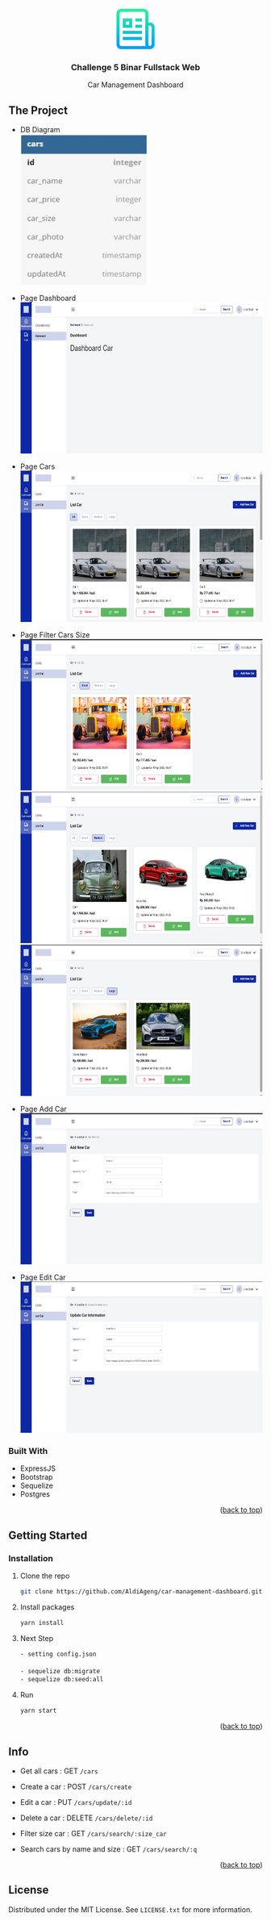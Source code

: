 <div id="top"></div>

<br />
<div align="center">
    <img src="public/images/doc/logo_rm.png" alt="Logo" width="80" height="80">
  </a>

  <h3 align="center">Challenge 5 Binar Fullstack Web</h3>

  <p align="center">Car Management Dashboard</p>
</div>

<!-- ABOUT THE PROJECT -->

## The Project

- DB Diagram
  <br>
  <img src="public/images/doc/dbdiagram.jpg" alt="Page" width="250" height="300">

- Page Dashboard
  <br>
  <img src="public/images/doc/page_dashboard.jpg" alt="Page" width="650" height="300">

- Page Cars
  <br>
  <img src="public/images/doc/page_cars.jpg" alt="Page" width="650" height="300">

- Page Filter Cars Size
  <br>
  <img src="public/images/doc/page_filter_small.jpg" alt="Page" width="650" height="300">
  <img src="public/images/doc/page_filter_medium.jpg" alt="Page" width="650" height="300">
  <img src="public/images/doc/page_filter_large.jpg" alt="Page" width="650" height="300">

- Page Add Car
  <br>
  <img src="public/images/doc/page_add_car.jpg" alt="Page" width="650" height="300">

- Page Edit Car
  <br>
  <img src="public/images/doc/page_edit_car.jpg" alt="Page" width="650" height="300">

### Built With

- ExpressJS
- Bootstrap
- Sequelize
- Postgres

<p align="right">(<a href="#top">back to top</a>)</p>

## Getting Started

### Installation

1. Clone the repo
   ```sh
   git clone https://github.com/AldiAgeng/car-management-dashboard.git
   ```
2. Install packages
   ```sh
   yarn install
   ```
3. Next Step

   ```sh
   - setting config.json

   - sequelize db:migrate
   - sequelize db:seed:all
   ```

4. Run
   ```sh
   yarn start
   ```

<p align="right">(<a href="#top">back to top</a>)</p>

## Info

- Get all cars : GET <code>/cars</code>
- Create a car : POST <code>/cars/create</code>
- Edit a car : PUT <code>/cars/update/:id</code>
- Delete a car : DELETE <code>/cars/delete/:id</code>

- Filter size car : GET <code>/cars/search/:size_car</code>
- Search cars by name and size : GET <code>/cars/search/:q</code>

<p align="right">(<a href="#top">back to top</a>)</p>

## License

Distributed under the MIT License. See `LICENSE.txt` for more information.
